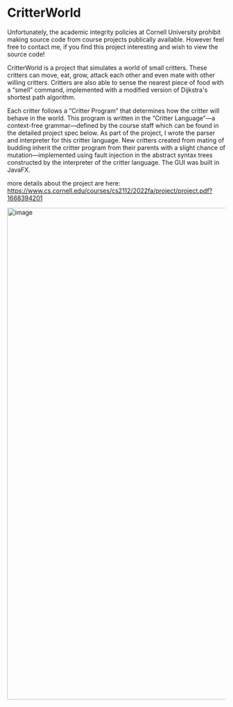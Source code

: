 # CritterWorld

Unfortunately, the academic integrity policies at Cornell University prohibit making source code from course projects publically available. However feel free to contact me, if you find this project interesting and wish to view the source code!

CritterWorld is a project that simulates a world of small critters. These critters can move, eat, grow, attack each other and even mate with other willing critters. Critters are also able to sense the nearest piece of food with a “smell” command, implemented with a modified version of Dijkstra's shortest path algorithm.

Each critter follows a “Critter Program” that determines how the critter will behave in the world. This program is written in the “Critter Language”—a context-free grammar—defined by the course staff which can be found in the detailed project spec below. As part of the project, I wrote the parser and interpreter for this critter language. New critters created from mating of budding inherit the critter program from their parents with a slight chance of mutation—implemented using fault injection in the abstract syntax trees constructed by the interpreter of the critter language. The GUI was built in JavaFX.


more details about the project are here: https://www.cs.cornell.edu/courses/cs2112/2022fa/project/project.pdf?1668394201



<img width="1132" alt="image" src="https://user-images.githubusercontent.com/99925709/213065454-dfcf1b95-eb60-4d88-985d-2dc4f9974774.png">

